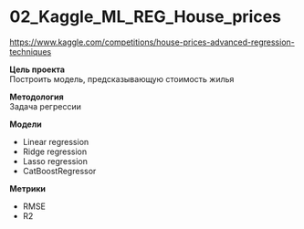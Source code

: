 # 02_Kaggle_ML_REG_House_prices
https://www.kaggle.com/competitions/house-prices-advanced-regression-techniques

**Цель проекта**   
Построить модель, предсказывающую стоимость жилья

**Методология**   
Задача регрессии

**Модели**
- Linear regression
- Ridge regression
- Lasso regression
- CatBoostRegressor

**Метрики**
- RMSE
- R2
